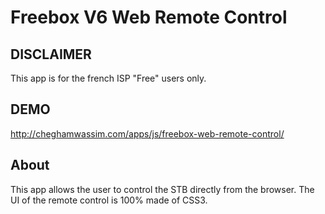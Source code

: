 Freebox V6 Web Remote Control
=

DISCLAIMER
--
This app is for the french ISP "Free" users only. 

DEMO
--

http://cheghamwassim.com/apps/js/freebox-web-remote-control/


About
--
This app allows the user to control the STB directly from the browser. The UI of the remote control is 100% made of CSS3.

